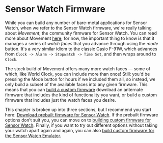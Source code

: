 Sensor Watch Firmware
=====================

While you can build any number of bare-metal applications for Sensor Watch, when we refer to the Sensor Watch firmware, we're really talking about _Movement_, the community firmware for Sensor Watch. You can read more about Movement [here](); for now, the important thing to know is that it manages a series of _watch faces_ that you advance through using the _mode_ button. It's a very similar idiom to the classic Casio F-91W, which advances from `Clock -> Alarm -> Stopwatch -> Time Set`, and then wraps around to `Clock`.

The stock build of Movement offers many more watch faces — some of which, like World Clock, you can include more than once! Still: you'd be pressing the Mode button for hours if we included them all, so instead, we only build a subset of the available faces into any given firmware. This means that you can [build a custom firmware]() download an anternate firmware that includes the kind of functionality you want, or build a custom firmware that includes just the watch faces you desire.

This chapter is broken up into three sections, but I recommend you start here: [Download prebuilt firmware for Sensor Watch](prebuilt.md). If the prebuilt firmware options don't suit you, you can move on to [building custom firmware for Sensor Watch](building.md). Finally, if you want to try out different options without taking your watch apart again and again, you can also [build custom firmware for the Sensor Watch Emulator](emulator.md).
